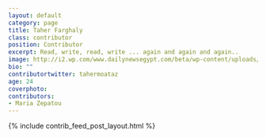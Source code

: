 ```yaml
---
layout: default
category: page
title: Taher Farghaly
class: contributor
position: Contributor
excerpt: Read, write, read, write ... again and again and again..
image: http://i2.wp.com/www.dailynewsegypt.com/beta/wp-content/uploads/2013/05/5-3.jpg
bio: ""
contributortwitter: tahermoataz
age: 24
coverphoto: 
contributors: 
- Maria Zepatou
---
```

{% include contrib_feed_post_layout.html %}

